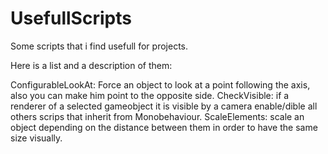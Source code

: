 # UsefullScripts

Some scripts that i find usefull for projects.

Here is a list and a description of them:

ConfigurableLookAt: Force an object to look at a point following the axis, also you can make him point to the opposite side.
CheckVisible: if a renderer of a selected gameobject it is visible by a camera enable/dible all others scrips that inherit from Monobehaviour.
ScaleElements: scale an object depending on the distance between them in order to have the same size visually.
